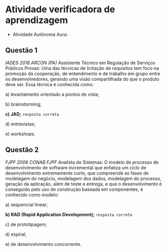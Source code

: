# Atividade verificadora de aprendizagem
* Atividade Autônoma Aura:

## Questão 1
_IADES 2018 ARCON (PA)_
Assistente Técnico em Regulação de Serviços Públicos Provas: Uma das técnicas de licitação de requisitos tem foco na promoção da cooperação, de entendimento e de trabalho em grupo entre os desenvolvedores, gerando uma visão compartilhada do que o produto deve ser. Essa técnica é conhecida como:

a) levantamento orientado a pontos de vista;

b) brainstorming;

**c) JAD;** `resposta correta`

d) entrevistas;

e) workshops.

## Questão 2
_FJPF 2006 CONAB FJPF_
Analista de Sistemas: O modelo de processo de desenvolvimento de software incremental que enfatiza um ciclo de desenvolvimento extremamente curto, que compreende as fases de modelagem do negócio, modelagem dos dados, modelagem do processo, geração da aplicação, além de teste e entrega, e que o desenvolvimento é conseguido pelo uso de construção baseada em componentes, é conhecido como modelo:

a) sequencial linear;

**b) RAD (Rapid Application Development);** `resposta correta`

c) de prototipagem;

d) espiral;

e) de desenvolvimento concorrente.
